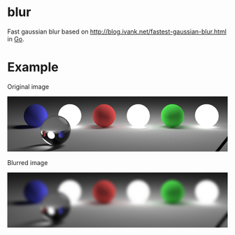 blur
====

Fast gaussian blur based on http://blog.ivank.net/fastest-gaussian-blur.html in [Go](http://golang.org).

Example
=======

Original image

![Original image](/sample/cballs.png)

Blurred image

![Blurred image](/sample/cballs_blur.png)
